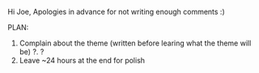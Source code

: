 Hi Joe,
Apologies in advance for not writing enough comments :)

PLAN:
1. Complain about the theme (written before learing what the theme will be)
?. ?
99. Leave ~24 hours at the end for polish
